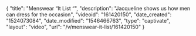 {
    "title": "Menswear “It List “",
    "description": "Jacqueline shows us how men can dress for the occasion",
    "videoid": "161420150",
    "date_created": "1524073084",
    "date_modified": "1546466763",
    "type": "captivate",
    "layout": "video",
    "url": "\/v\/menswear-it-list\/161420150"
}